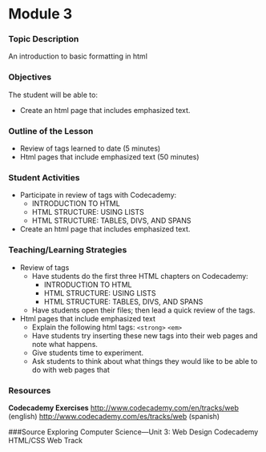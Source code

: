# Module 3

### Topic Description

An introduction to basic formatting in html

### Objectives
The student will be able to:
- Create an html page that includes emphasized text.

### Outline of the Lesson

- Review of tags learned to date (5 minutes)
- Html pages that include emphasized text (50 minutes)

### Student Activities
- Participate in review of tags with Codecademy:
    - INTRODUCTION TO HTML
    - HTML STRUCTURE: USING LISTS
    - HTML STRUCTURE: TABLES, DIVS, AND SPANS
- Create an html page that includes emphasized text.

### Teaching/Learning Strategies

- Review of tags
    - Have students do the first three HTML chapters on Codecademy:
        - INTRODUCTION TO HTML
        - HTML STRUCTURE: USING LISTS
        - HTML STRUCTURE: TABLES, DIVS, AND SPANS
    - Have students open their files; then lead a quick review of the tags.
- Html pages that include emphasized text
    - Explain the following html tags: ```<strong>``` ```<em>```
    - Have students try inserting these new tags into their web pages and note what happens.
    - Give students time to experiment.
    - Ask students to think about what things they would like to be able to do with web pages that


### Resources
**Codecademy Exercises**
http://www.codecademy.com/en/tracks/web (english)
http://www.codecademy.com/es/tracks/web (spanish)

###Source
Exploring Computer Science—Unit 3: Web Design
Codecademy HTML/CSS Web Track


